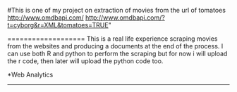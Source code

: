 #This is one of my  project on extraction of movies from the url of tomatoes 
http://www.omdbapi.com/
http://www.omdbapi.com/?t=cyborg&r=XML&tomatoes=TRUE"  

===================
This is a real life experience scraping movies from the websites  and producing a documents at the end of the process.
I can use both R and python to perform the scraping but for now i will upload the r code, then later will upload the python code too.

*Web Analytics

----------

